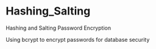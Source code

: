 # Hashing_Salting
Hashing and Salting Password Encryption


Using bcrypt to encrypt passwords for database security
